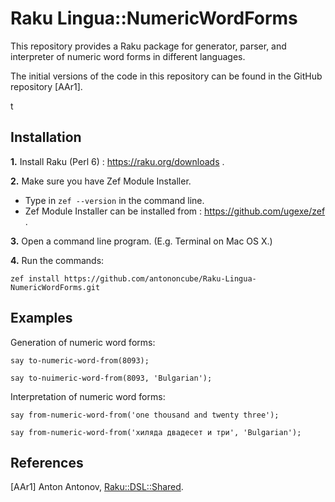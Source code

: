 # Raku Lingua::NumericWordForms

This repository provides a Raku package for generator, parser, and interpreter of numeric word forms in different languages.

The initial versions of the code in this repository can be found in the GitHub repository \[AAr1\].

t
## Installation

**1.** Install Raku (Perl 6) : https://raku.org/downloads . 

**2.** Make sure you have Zef Module Installer. 
 
   - Type in `zef --version` in the command line.
   - Zef Module Installer can be installed from : https://github.com/ugexe/zef .

**3.** Open a command line program. (E.g. Terminal on Mac OS X.)

**4.** Run the commands:

```
zef install https://github.com/antononcube/Raku-Lingua-NumericWordForms.git
```

## Examples

Generation of numeric word forms:

```perl6
say to-numeric-word-from(8093);

say to-nuimeric-word-from(8093, 'Bulgarian');
```

Interpretation of numeric word forms:

```perl6
say from-numeric-word-from('one thousand and twenty three');

say from-numeric-word-from('хиляда двадесет и три', 'Bulgarian');
```

## References

\[AAr1\] Anton Antonov, [Raku::DSL::Shared](https://github.com/antononcube/Raku-DSL-Shared). 
